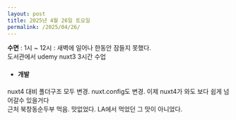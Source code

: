 ```yaml
---
layout: post
title: 2025년 4월 26일 토요일
permalink: /2025/04/26/
---
```

**수면** : 1시 ~ 12시 : 새벽에 일어나 한동안 잠들지 못했다.<br/>
도서관에서 udemy nuxt3 3시간 수업<br/>
* #### 개발<br/>
nuxt4 대비 폴더구조 모두 변경. nuxt.config도 변경. 이제 nuxt4가 와도 보다 쉽게 넘어갈수 있을거다<br/>
근처 북창동순두부 먹음. 맛없었다. LA에서 먹었던 그 맛이 아니었다.